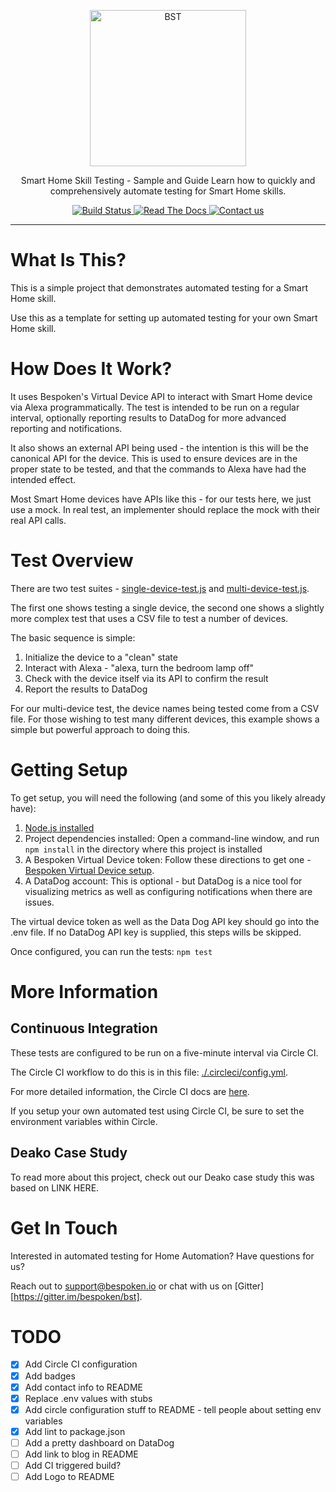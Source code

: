 <p align="center">
  <a href="https://bespoken.io/">
    <img alt="BST" src="https://bespoken.io/wp-content/uploads/Bespoken-Logo-RGB-e1500333659572.png" width="250">
  </a>
</p>

<p align="center">
  Smart Home Skill Testing - Sample and Guide
  Learn how to quickly and comprehensively automate testing for Smart Home skills.
</p>

<p align="center">
    <a href="https://circleci.com/gh/bespoken-samples/smart-home-skill-testing">
        <img alt="Build Status" class="badge" src="https://circleci.com/gh/bespoken-samples/smart-home-skill-testing.svg?style=svg">
    </a>
    <a href="https://bespoken.io/blog/smart-home-case-study">
        <img alt="Read The Docs" class="badge" src="https://img.shields.io/badge/docs-latest-brightgreen.svg?style=flat">
    </a>
    <a href="https://gitter.im/bespoken/bst?utm_source=badge&utm_medium=badge&utm_campaign=pr-badge&utm_content=badge">
        <img alt="Contact us" class="badge" src="https://badges.gitter.im/bespoken/bst.svg">
    </a>
</p>

---
# What Is This?
This is a simple project that demonstrates automated testing for a Smart Home skill.

Use this as a template for setting up automated testing for your own Smart Home skill.

# How Does It Work?
It uses Bespoken's Virtual Device API to interact with Smart Home device via Alexa programmatically. The test is intended to be run on a regular interval, optionally reporting results to DataDog for more advanced reporting and notifications.

It also shows an external API being used - the intention is this will be the canonical API for the device. This is used to ensure devices are in the proper state to be tested, and that the commands to Alexa have had the intended effect.

Most Smart Home devices have APIs like this - for our tests here, we just use a mock. In real test, an implementer should replace the mock with their real API calls.

# Test Overview
There are two test suites - [single-device-test.js](single-device-test.js) and [multi-device-test.js](multi-device-test.js).

The first one shows testing a single device, the second one shows a slightly more complex test that uses a CSV file to test a number of devices.

The basic sequence is simple:
1) Initialize the device to a "clean" state
2) Interact with Alexa - "alexa, turn the bedroom lamp off"
3) Check with the device itself via its API to confirm the result
4) Report the results to DataDog 

For our multi-device test, the device names being tested come from a CSV file. For those wishing to test many different devices, this example shows a simple but powerful approach to doing this.

# Getting Setup
To get setup, you will need the following (and some of this you likely already have):
1) [Node.js installed](https://nodejs.org/en/download/)
2) Project dependencies installed:
Open a command-line window, and run `npm install` in the directory where this project is installed
3) A Bespoken Virtual Device token:
Follow these directions to get one - [Bespoken Virtual Device setup](https://read.bespoken.io/end-to-end/setup). 
4) A DataDog account:
This is optional - but DataDog is a nice tool for visualizing metrics as well as configuring notifications when there are issues.

The virtual device token as well as the Data Dog API key should go into the .env file. If no DataDog API key is supplied, this steps wills be skipped.

Once configured, you can run the tests:
`npm test`

# More Information
## Continuous Integration
These tests are configured to be run on a five-minute interval via Circle CI.

The Circle CI workflow to do this is in this file: [./.circleci/config.yml](.circleci/config.yml).

For more detailed information, the Circle CI docs are [here](https://circleci.com/docs/).

If you setup your own automated test using Circle CI, be sure to set the environment variables within Circle.

## Deako Case Study
To read more about this project, check out our Deako case study this was based on LINK HERE.

# Get In Touch
Interested in automated testing for Home Automation? Have questions for us?

Reach out to [support@bespoken.io](mailto:support@bespoken.io) or chat with us on [Gitter][https://gitter.im/bespoken/bst].

# TODO
- [X] Add Circle CI configuration
- [X] Add badges
- [X] Add contact info to README
- [X] Replace .env values with stubs
- [X] Add circle configuration stuff to README - tell people about setting env variables
- [X] Add lint to package.json
- [ ] Add a pretty dashboard on DataDog
- [ ] Add link to blog in README
- [ ] Add CI triggered build?
- [ ] Add Logo to README
